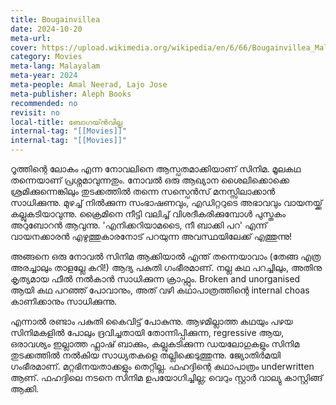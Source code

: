 ```yaml
---
title: Bougainvillea
date: 2024-10-20
meta-url: 
cover: https://upload.wikimedia.org/wikipedia/en/6/66/Bougainvillea_Malayalam_Movie_Poster.jpg
category: Movies
meta-lang: Malayalam
meta-year: 2024
meta-people: Amal Neerad, Lajo Jose
meta-publisher: Aleph Books
recommended: no
revisit: no
local-title: ബോഗയ്ൻവില്ല
internal-tag: "[[Movies]]"
internal-tag: "[[Movies]]"
---
```

റൂത്തിന്റെ ലോകം എന്ന നോവലിനെ ആസ്പതമാക്കിയാണ് സിനിമ. മൂലകഥ തന്നെയാണ് പ്രശ്നമാവുന്നതും. നോവൽ ഒരു ആഖ്യാന ശൈലിക്കൊക്കെ ശ്രമിക്കുന്നെങ്കിലും തുടക്കത്തിൽ തന്നെ സസ്പെൻസ് മനസ്സിലാക്കാൻ സാധിക്കുന്നു. മുഴച്ച് നിൽക്കുന്ന സംഭാഷണവും, എഡിറ്ററുടെ അഭാവവും വായനയ്ക്ക് കല്ലുകടിയാവുന്നു. ക്രൈമിനെ നീട്ടി വലിച്ച് വിശദീകരിക്കുമ്പോൾ പുസ്തകം അറുബോറൻ ആവുന്നു. 'എനിക്കറിയാമടൈ, നീ ബാക്കി പറ' എന്ന് വായനക്കാരൻ എഴുത്തുകാരനോട് പറയുന്ന അവസ്ഥയിലേക്ക് എത്തുന്നു! 

അങ്ങനെ ഒരു നോവൽ സിനിമ ആക്കിയാൽ എന്ത് തന്നെയാവാം (തേങ്ങ എത്ര അരച്ചാലും താളല്ലേ കറി!)  ആദ്യ പകുതി ഗംഭീരമാണ്. നല്ല കഥ പറച്ചിലും, അതിനു കൃത്യമായ ഫീൽ നൽകാൻ സാധിക്കുന്ന ക്രാഫ്റ്റും. Broken and unorganised ആയി കഥ പറഞ്ഞ് പോവാനും, അത് വഴി കഥാപാത്രത്തിന്റെ internal choas കാണിക്കാനും സാധിക്കുന്നു. 

എന്നാൽ രണ്ടാം പകുതി കൈവിട്ട് പോകുന്നു. ആഴമില്ലാത്ത കഥയും പഴയ സിനിമകളിൽ പോലും ദ്രവിച്ചതായി തോന്നിപ്പിക്കുന്ന, regressive ആയ, ഒരാവശ്യം ഇല്ലാത്ത ഫ്ലാഷ് ബാക്കും, കല്ലുകടിക്കുന്ന ഡയലോഗുകളും സിനിമ തുടക്കത്തിൽ നൽകിയ സാധ്യതകളെ തല്ലിക്കെടുത്തുന്നു. ജ്യോതിർമയി ഗംഭീരമാണ്. മറ്റഭിനയതാക്കളും തെറ്റില്ല. ഫഹദ്ദിന്റെ കഥാപാത്രം underwritten ആണ്. ഫഹദ്ദിലെ നടനെ സിനിമ ഉപയോഗിച്ചില്ല; വെറും സ്റ്റാർ വാല്യു കാസ്റ്റിങ്ങ് ആക്കി. 
